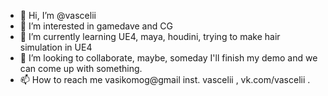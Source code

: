 - 👋 Hi, I’m @vascelii
- 👀 I’m interested in gamedave and CG 
- 🌱 I’m currently learning UE4, maya, houdini, trying to make hair simulation in UE4 
- 💞️ I’m looking to collaborate, maybe, someday I'll finish my demo and we can come up with something.
- 📫 How to reach me vasikomog@gmail inst. vascelii , vk.com/vascelii .

<!---
vascelii/vascelii is a ✨ special ✨ repository because its `README.md` (this file) appears on your GitHub profile.
You can click the Preview link to take a look at your changes.
--->
